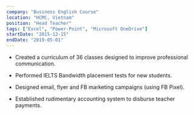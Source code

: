 ```yaml
---
company: "Business English Course"
location: "HCMC, Vietnam"
position: "Head Teacher"
tags: ["Excel", "Power-Point", "Microsoft OneDrive"]
startDate: "2015-12-15"
endDate: "2019-05-01"
---
```


- Created a curriculum of 36 classes designed to improve professional communication.</p>

* Performed IELTS Bandwidth placement tests for new students.</p>

* Designed email, flyer and FB marketing campaigns (using FB Pixel).</p>

* Established rudimentary accounting system to disburse teacher payments.</p>
</p>
